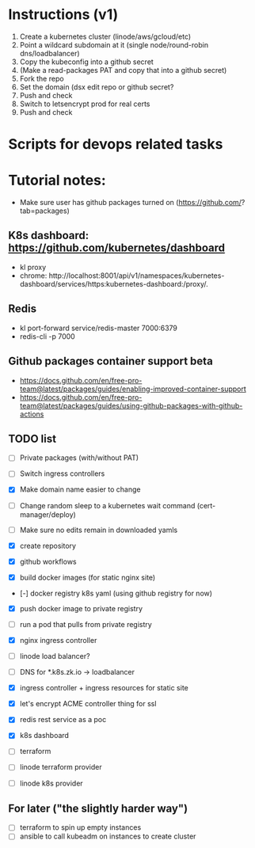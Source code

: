 # Instructions (v1)

1. Create a kubernetes cluster (linode/aws/gcloud/etc)
2. Point a wildcard subdomain at it (single node/round-robin dns/loadbalancer)
3. Copy the kubeconfig into a github secret
4. (Make a read-packages PAT and copy that into a github secret)
5. Fork the repo
6. Set the domain (dsx edit repo or github secret?
7. Push and check
8. Switch to letsencrypt prod for real certs
9. Push and check



# Scripts for devops related tasks

# Tutorial notes:
- Make sure user has github packages turned on (https://github.com/<user>?tab=packages)

## K8s dashboard: https://github.com/kubernetes/dashboard
- kl proxy
- chrome: http://localhost:8001/api/v1/namespaces/kubernetes-dashboard/services/https:kubernetes-dashboard:/proxy/.

## Redis
- kl port-forward service/redis-master 7000:6379
- redis-cli -p 7000

## Github packages container support beta
- https://docs.github.com/en/free-pro-team@latest/packages/guides/enabling-improved-container-support
- https://docs.github.com/en/free-pro-team@latest/packages/guides/using-github-packages-with-github-actions

## TODO list
- [ ] Private packages (with/without PAT)
- [ ] Switch ingress controllers
- [x] Make domain name easier to change
- [ ] Change random sleep to a kubernetes wait command (cert-manager/deploy)
- [ ] Make sure no edits remain in downloaded yamls

- [x] create repository
- [x] github workflows
- [x] build docker images (for static nginx site)
- [-] docker registry k8s yaml (using github registry for now)
- [x] push docker image to private registry
- [ ] run a pod that pulls from private registry
- [x] nginx ingress controller
- [ ] linode load balancer?
- [ ] DNS for *.k8s.zk.io -> loadbalancer
- [x] ingress controller + ingress resources for static site
- [x] let's encrypt ACME controller thing for ssl
- [x] redis rest service as a poc
- [x] k8s dashboard

- [ ] terraform
- [ ] linode terraform provider
- [ ] linode k8s provider


## For later ("the slightly harder way")
- [ ] terraform to spin up empty instances
- [ ] ansible to call kubeadm on instances to create cluster
